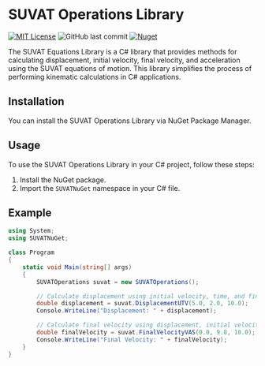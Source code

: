 # SUVAT Operations Library

[![MIT License](https://img.shields.io/github/license/DianaBorro/SUVATNuGet?style=flat-square)](LICENSE)
![GitHub last commit](https://img.shields.io/github/last-commit/DianaBorro/SUVATNuGet)
[![Nuget](https://img.shields.io/nuget/v/SUVATNuGet)](https://www.nuget.org/packages/DianaBorro.Physics.SUVATEquations/)

The SUVAT Equations Library is a C# library that provides methods for calculating displacement, initial velocity, final velocity, and acceleration using the SUVAT equations of motion. This library simplifies the process of performing kinematic calculations in C# applications.


## Installation

You can install the SUVAT Operations Library via NuGet Package Manager.


## Usage

To use the SUVAT Operations Library in your C# project, follow these steps:

1. Install the NuGet package.
2. Import the `SUVATNuGet` namespace in your C# file.


## Example

```csharp
using System;
using SUVATNuGet;

class Program
{
    static void Main(string[] args)
    {
        SUVATOperations suvat = new SUVATOperations();

        // Calculate displacement using initial velocity, time, and final velocity
        double displacement = suvat.DisplacementUTV(5.0, 2.0, 10.0);
        Console.WriteLine("Displacement: " + displacement);

        // Calculate final velocity using displacement, initial velocity, and acceleration
        double finalVelocity = suvat.FinalVelocityVAS(0.0, 9.8, 10.0);
        Console.WriteLine("Final Velocity: " + finalVelocity);
    }
}

